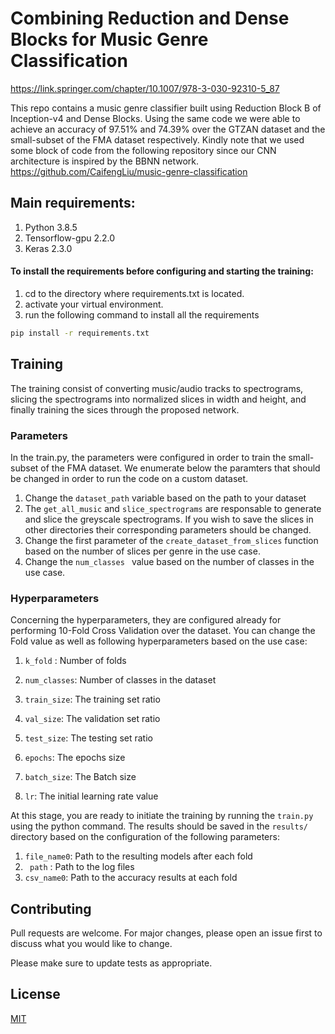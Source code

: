 # Combining Reduction and Dense Blocks for Music Genre Classification
https://link.springer.com/chapter/10.1007/978-3-030-92310-5_87

This repo contains a music genre classifier built using Reduction Block B of Inception-v4 and Dense Blocks. Using the same code we were able to achieve an accuracy of 97.51% and 74.39% over the GTZAN dataset and the small-subset of the FMA dataset respectively.
Kindly note that we used some block of code from the following repository since our CNN architecture is inspired by the BBNN network.
https://github.com/CaifengLiu/music-genre-classification

## Main requirements:
  1. Python 3.8.5
  2. Tensorflow-gpu 2.2.0
  3. Keras 2.3.0 

#### To install the requirements before configuring and starting the training:
  1. cd to the directory where requirements.txt is located.
  2. activate your virtual environment.
  3. run the following command to install all the requirements
  
```bash
pip install -r requirements.txt
```

## Training
The training consist of converting music/audio tracks to spectrograms, slicing the spectrograms into normalized slices in width and height, and finally training the sices through the proposed network.

### Parameters
In the train.py, the parameters were configured in order to train the small-subset of the FMA dataset.
We enumerate below the paramters that should be changed in order to run the code on a custom dataset.

  1. Change the ``` dataset_path ``` variable based on the path to your dataset
  2. The ``` get_all_music ``` and ``` slice_spectrograms ``` are responsable to generate and slice the greyscale spectrograms. If you wish to save the slices in   other directories their corresponding parameters should be changed.
  3. Change the first parameter of the ``` create_dataset_from_slices ``` function based on the number of slices per genre in the use case.
  4. Change the ```num_classes ``` value based on the number of classes in the use case.

### Hyperparameters
Concerning the hyperparameters, they are configured already for performing 10-Fold Cross Validation over the dataset.
You can change the Fold value as well as following hyperparameters based on the use case:

  1. ``` k_fold ``` : Number of folds
  2. ``` num_classes ```: Number of classes in the dataset
  3. ``` train_size ```: The training set ratio
  4. ``` val_size ```: The validation set ratio
  5. ``` test_size ```: The testing set ratio

  6. ``` epochs ```: The epochs size
  7. ``` batch_size ```: The Batch size
  8. ``` lr ```: The initial learning rate value

At this stage, you are ready to initiate the training by running the ```train.py``` using the python command.
The results should be saved in the ```results/``` directory based on the configuration of the following parameters:

1. ```file_name0```: Path to the resulting models after each fold
2. ``` path``` : Path to the log files
3. ```csv_name0```: Path to the accuracy results at each fold  
  


## Contributing
Pull requests are welcome. For major changes, please open an issue first to discuss what you would like to change.

Please make sure to update tests as appropriate.

## License
[MIT](https://choosealicense.com/licenses/mit/)
